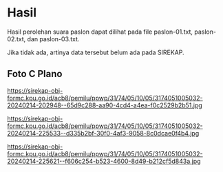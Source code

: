 # Hasil

Hasil perolehan suara paslon dapat dilihat pada file paslon-01.txt, paslon-02.txt, dan paslon-03.txt.

Jika tidak ada, artinya data tersebut belum ada pada SIREKAP.

## Foto C Plano

https://sirekap-obj-formc.kpu.go.id/acb8/pemilu/ppwp/31/74/05/10/05/3174051005032-20240214-202948--65d9c288-aa90-4cd4-a4ea-f0c2529b2b51.jpg

https://sirekap-obj-formc.kpu.go.id/acb8/pemilu/ppwp/31/74/05/10/05/3174051005032-20240214-225533--d335b2bf-30f0-4af3-9058-8c0dcae0f4b4.jpg

https://sirekap-obj-formc.kpu.go.id/acb8/pemilu/ppwp/31/74/05/10/05/3174051005032-20240214-225621--f606c254-b523-4600-8d49-b212cf5d843a.jpg
